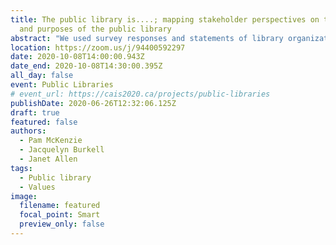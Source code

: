```yaml
---
title: The public library is....; mapping stakeholder perspectives on the values
  and purposes of the public library
abstract: "We used survey responses and statements of library organizations to create a corpus of items describing the value of public libraries.  A sample of public library users and staff from the province of Ontario individually sorted these statements into groups and labelled the groups, and rated each statement with respect to its general importance, its centrality to the mission of the public library, and its uniqueness to the public library.  We used GroupWisdom™ software to analyze individual responses into an overall concept map and to identify differences in patterns across different participant groups."
location: https://zoom.us/j/94400592297
date: 2020-10-08T14:00:00.943Z
date_end: 2020-10-08T14:30:00.395Z
all_day: false
event: Public Libraries
# event_url: https://cais2020.ca/projects/public-libraries
publishDate: 2020-06-26T12:32:06.125Z
draft: true
featured: false
authors:
  - Pam McKenzie
  - Jacquelyn Burkell
  - Janet Allen
tags:
  - Public library
  - Values
image:
  filename: featured
  focal_point: Smart
  preview_only: false
---
```

